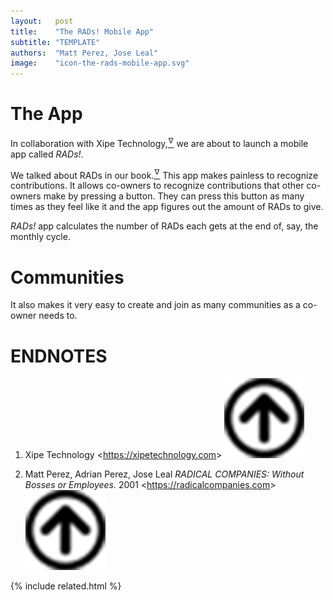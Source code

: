 ```yaml
---
layout:   post
title:    "The RADs! Mobile App"
subtitle: "TEMPLATE"
authors:  "Matt Perez, Jose Leal"
image:    "icon-the-rads-mobile-app.svg"
---
```


<div style="display:none; ">
 <p>I think we know what the rHatchery is: We want to help <span class="_paradigm">Fiat</span> businesses transform into healthy companies. And we are developing tools: the <em><span class="_paradigm">RAD</span>s!</em> mobile app.</p>
</div>

<h1>The App</h1>
 <p>In collaboration with Xipe Technology,<a href="#en01"><sup id="bm01">&hairsp;&nabla;&hairsp;</sup></a> we are about to launch a mobile app called <em>RADs!</em>.</p>
 <p>We talked about <span class="_paradigm">RAD</span>s in our book.<a href="#en02"><sup id="bm02">&hairsp;&nabla;&hairsp;</sup></a> This app makes painless to recognize contributions. It allows co-owners to recognize contributions that other co-owners make by pressing a button. They can press this button as many times as they feel like it and the app figures out the amount of <span class="_paradigm">RAD</span>s to give.</p>
 <p><em><span class="_paradigm">RAD</span>s!</em> app calculates the number of <span class="_paradigm">RAD</span>s each gets at the end of, say, the monthly cycle.</p>

<h1>Communities</h1>
 <p>It also makes it very easy to create and join as many communities as a co-owner needs to.</p>

<h1 class="_section">ENDNOTES</h1>
 <ol>
  <li id="en01">
   <p class="_list-item">
    Xipe Technology
    &lt;<a href="https://xipetechnology.com" target="_blank">https://xipetechnology.com</a>&gt;
    <a class="_uparrow" href="#bm01"><img src="/assets/img/arrow-up-icon.png"></a>
   </p>
  </li>
  <li id="en02">
   <p class="_list-item">
    Matt Perez, Adrian Perez, Jose Leal
    <em>RADICAL COMPANIES: Without Bosses or Employees.</em>
    2001
    &lt;<a href="https://radicalcompanies.com" target="_blank">https://radicalcompanies.com</a>&gt;
    <a class="_uparrow" href="#bm02"><img src="/assets/img/arrow-up-icon.png"></a>
   </p>
  </li>
 </ol>

{% include related.html %}
